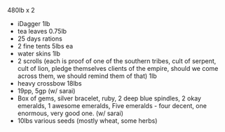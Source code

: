 ---
---

480lb x 2

* iDagger 1lb
* tea leaves 0.75lb
* 25 days rations
* 2 fine tents 5lbs ea
* water skins 1lb
* 2 scrolls (each is proof of one of the southern tribes, cult of serpent, cult of lion, pledge themselves clients of the empire, should we come across them, we should remind them of that) 1lb
* heavy crossbow 18lbs
* 19pp, 5gp (w/ sarai)
* Box of gems, silver bracelet, ruby, 2 deep blue spindles, 2 okay emeralds, 1 awesome emeralds, Five emeralds - four decent, one enormous, very good one. (w/ sarai)
* 10lbs various seeds (mostly wheat, some herbs)
